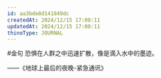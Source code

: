 ```yaml
---
id: aa3bde8d141849dc
createdAt: 2024/12/15 17:08:11
updatedAt: 2024/12/15 17:08:11
thinoType: JOURNAL
---
```

#金句 恐惧在人群之中迅速扩散，像是滴入水中的墨迹。

——《地球上最后的夜晚-紧急通讯》
